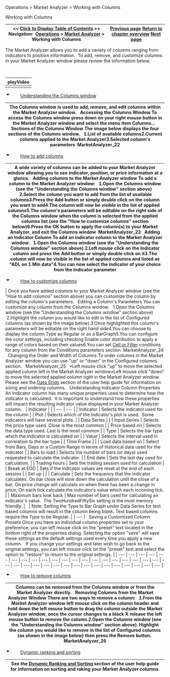 ﻿


Operations \> Market Analyzer \> Working with Columns






















Working with Columns







| \<\< [Click to Display Table of Contents](working_with_columns.md) \>\> **Navigation:**     [Operations](operations-1.md) \> [Market Analyzer](market_analyzer-1.md) \> Working with Columns | [Previous page](working_with_instrument_rows-1.md) [Return to chapter overview](market_analyzer-1.md) [Next page](dynamic_ranking_and_sorting-1.md) |
| --- | --- |














The Market Analyzer allows you to add a variety of columns ranging from indicators to position information.  To add, remove, and customize columns in your Market Analyzer window please review the information below.


 




| playVideo |
| --- |
|  |



![tog_minus](tog_minus-1.gif)        [Understanding the Columns window](javascript:HMToggle('toggle','UnderstandingTheColumnsWindow','UnderstandingTheColumnsWindow_ICON'))




| The Columns window is used to add, remove, and edit columns within the Market Analyzer window.   Accessing the Columns Window To access the Columns window press down on your right mouse button in the Market Analyzer window and select the menu item Columns...   Sections of the Columns Window The image below displays the four sections of the Columns window.   1\.List of available columns2\.Current columns applied to the Market Analyzer3\.Selected column's parameters  MarketAnalyzer_22 |
| --- |



![tog_minus](tog_minus-1.gif)        [How to add columns](javascript:HMToggle('toggle','HowToAddColumns','HowToAddColumns_ICON'))




| A wide variety of columns can be added to your Market Analyzer window allowing you to see indicator, position, or price information at a glance.   Adding columns to the Market Analyzer window To add a column to the Market Analyzer window:   1\.Open the Columns window (see the "Understanding the Columns window" section above)    2\.Select the column you want to add from the list of available columns3\.Press the Add button or simply double click on the column you want to add4\.The column will now be visible in the list of applied columns5\.The column's parameters will be editable on the right side of the Columns window when the column is selected from the applied columns list (see the "How to customize columns" section below)6\.Press the OK button to apply the column(s) to your Market Analyzer, and exit the Columns window  MarketAnalyzer_23   Adding an Indicator Column To add an indicator column to the Market Analyzer window:   1\.Open the Columns window (see the "Understanding the Columns window" section above) 2\.Left mouse click on the Indicator column and press the Add button or simply double click on it3\.The column will now be visible in the list of applied columns and listed as "ADL on 1 Min data"4\.You can now select the indicator of your choice from the Indicator parameter |
| --- |



![tog_minus](tog_minus-1.gif)        [How to customize columns](javascript:HMToggle('toggle','HowToCustomizeColumns','HowToCustomizeColumns_ICON'))




| Once you have added columns to your Market Analyzer window (see the "How to add columns" section above) you can customize the column by editing the column's parameters.   Editing a Column's Parameters You can customize any column from the Columns window.   1\.Open the Columns window (see the "Understanding the Columns window" section above)  2\.Highlight the column you would like to edit in the list of Configured columns (as shown by the image below).3\.Once highlighted this column's parameters will be editable on the right hand side4\.You can choose to display the column Type as Regular or as a BarGraph5\.You can configure the color settings, including checking Enable color distribution to apply a range of colors based on their values6\.You can set [Cell or Filter](creating_cell_and_filter_condi-1.md) conditions for any column from the Conditions parameters section  MarketAnalyzer_24   Changing the Order and Width of Columns To order columns in the Market Analyzer window you can use "up" or "down" in the Configured columns section.   MarketAnalyzer_25   •Left mouse click "up" to move the selected applied column left in the Market Analyzer window•Left mouse click "down" to move the selected applied column right in the Market Analyzer window  Please see the [Data Grids](data_grids-1.md) section of the user help guide for information on sizing and ordering columns.   Understanding Indicator Column Properties An Indicator column has many unique properties used to determine how the indicator is calculated.  It is important to understand how these properties will impact the resulting indicator value displayed in your Market Analyzer column.     | Indicator |  | | --- | --- | | Indicator | Selects the indicator used for the column | | Plot | Selects which of the indicator's plot is used.  Some indicators will have several plots. | | Data Series |  | | Input Series | Selects the price type used. Close is the most common | | Price based on | Selects the data type used. Last is the most common | | Type | Selects the bar type which the indicator is calculated on | | Value | Selects the interval used in correlation to the bar type | | Time Frame |  | | Load data based on | Select from Bars, Days or a Custom Range in terms of historical data used for the indicator | | Bars to load | Selects the number of bars (or days) used requested to calculate the indicator. | | End date | Sets the last day used for calculation. | | Trading hours | Sets the trading session used for calculation | | Break at EOD | Sets if the indicator values are reset at the end of each session | | Set up |  | | Calculate | Sets the frequency that the indicator calculates.  On bar close will slow down the calculation until the close of a bar; On price change will calculate on when there has been a change in price; On each tick calculate the indicator's value which each incoming tick. | | Maximum bars look back | Max number of bars used for calculating an indicator's value.  The TwoHundredFiftySix setting is the most memory friendly. |        | Note: Setting the Type to Bar Graph under Data Series for text based columns will result in the column being blank. Text based columns require the Type to be Regular. | | --- |      Saving a Customized Column Presets Once you have an individual column properties set to your preference, you can left mouse click on the "preset" text located in the bottom right of the properties dialog. Selecting the option "save" will save these settings as the default settings used every time you apply a new column.   If you change your settings and later wish to go back to the original settings, you can left mouse click on the "preset" text and select the option to "restore" to return to the original settings. |
| --- | --- | --- | --- | --- | --- | --- | --- | --- | --- | --- | --- | --- | --- | --- | --- | --- | --- | --- | --- | --- | --- | --- | --- | --- | --- | --- | --- | --- | --- | --- | --- | --- | --- | --- | --- |



![tog_minus](tog_minus-1.gif)        [How to remove columns](javascript:HMToggle('toggle','HowToRemoveColumns','HowToRemoveColumns_ICON'))




| Columns can be removed from the Columns window or from the Market Analyzer directly.   Removing Columns from the Market Analyzer Window There are two ways to remove a column:   1\.From the Market Analyzer window left mouse click on the column header and hold down the left mouse button to drag the column outside the Market Analyzer window, once the cursor changes to a black X release the left mouse button to remove the column.2\.Open the Columns window (see the "Understanding the Columns window" section above). Highlight the column you would like to remove in the list of Configured columns (as shown in the image below) then press the Remove button.  MarketAnalyzer_26 |
| --- |



![tog_minus](tog_minus-1.gif)        [Dynamic ranking and sorting](javascript:HMToggle('toggle','DynamicRankingAndSorting','DynamicRankingAndSorting_ICON'))




| See the [Dynamic Ranking and Sorting](dynamic_ranking_and_sorting-1.md) section of the user help guide for information on sorting and raking your Market Analyzer columns. |
| --- |











